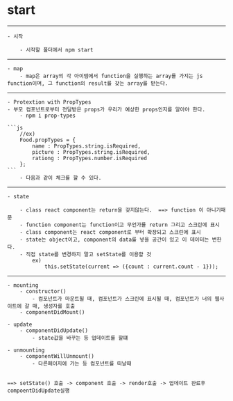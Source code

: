 # start

---

    - 시작

        - 시작할 폴더에서 npm start

---

    - map
        - map은 array의 각 아이템에서 function을 실행하는 array를 가지는 js function이며, 그 function의 result를 갖는 array를 받는다.

---

    - Protextion with PropTypes
    - 부모 컴포넌트로부터 전달받은 props가 우리가 예상한 props인지를 알아야 한다.
        - npm i prop-types

    ```js
        //ex)
        Food.propTypes = {
            name : PropTypes.string.isRequired,
            picture : PropTypes.string.isRequired,
            rationg : PropTypes.number.isRequired
        };
    ```
        - 다음과 같이 체크를 할 수 있다.

---

    - state

        - class react component는 return을 갖지않는다.  ==> function 이 아니기때문
        - function component는 function이고 무언가를 return 그리고 스크린에 표시
        - class component는 react component로 부터 확장되고 스크린에 표시
        - state는 object이고, component의 data를 넣을 공간이 있고 이 데이터는 변한다.
        - 직접 state를 변경하지 말고 setState를 이용할 것
            ex)
                this.setState(current => ({count : current.count - 1}));

---

    - mounting
        - constructor()
            - 컴포넌트가 마운트될 때, 컴포넌트가 스크린에 표시될 때, 컴포넌트가 너의 웹사이트에 갈 때, 생성자를 호출
        - componentDidMount()

    - update
        - componentDidUpdate()
            - state값을 바꾸는 등 업데이트를 할떄

    - unmounting
        - componentWillUnmount()
            - 다른페이지에 가는 등 컴포넌트를 떠날때


    ==> setState() 호출 -> component 호출 -> render호출 -> 업데이트 완료후 compoentDidUpdate실행
